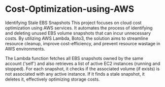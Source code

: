 # Cost-Optimization-using-AWS

Identifying Stale EBS Snapshots
This project focuses on cloud cost optimization using AWS services. It automates the process of identifying and deleting unused EBS volume snapshots that can incur unnecessary costs. By utilizing AWS Lambda, Boto3, the solution aims to streamline resource cleanup, improve cost-efficiency, and prevent resource wastage in AWS environments.


The Lambda function fetches all EBS snapshots owned by the same account ('self') and also retrieves a list of active EC2 instances (running and stopped). For each snapshot, it checks if the associated volume (if exists) is not associated with any active instance. If it finds a stale snapshot, it deletes it, effectively optimizing storage costs.

